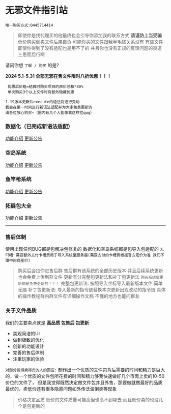 # 无邪文件指引站
``唯一购买方式:Q445714414``
>即使你是找代理买的他最终也会引导你添加我的联系方式
>**请谨防上当受骗** 
>低价购买倒卖文件后果自负 可能你买的文件跟我半毛钱关系没有 有些文件即使你得到了没有适配也是用不了的 并且你也没有正规的反馈问题的渠道 三思而后行啊

 请问你想 `了解 / 购买` 的是?

**2024 5.1-5.31 全部无邪在售文件限时八折优惠！！！**
```
 优惠后价格=结算时购买项目的原价总和*80%
 单次购买3个以上文件时有额外隐藏优惠
 ```

```
1.19版本更新后execute的语法将进行变动
我会在第一时间进行新语法适配并为大家免费更新的
请各位放心购买~（圈内有几个人能像我这样捏qwq）
```
### 数据化（已完成新语法适配）
[功能介绍](https://github.com/Wuxie233/MarkDown/tree/master/%E6%95%B0%E6%8D%AE%E5%8C%96_%E5%8A%9F%E8%83%BD%E4%BB%8B%E7%BB%8D.md)
[更新公告](https://github.com/Wuxie233/MarkDown/tree/master/%E6%95%B0%E6%8D%AE%E5%8C%96_%E6%9B%B4%E6%96%B0%E5%85%AC%E5%91%8A.md)
### 空岛系统
[功能介绍](https://github.com/Wuxie233/MarkDown/tree/master/%E7%A9%BA%E5%B2%9B%E7%B3%BB%E7%BB%9F_%E5%8A%9F%E8%83%BD%E4%BB%8B%E7%BB%8D.md)
[更新公告](https://github.com/Wuxie233/MarkDown/tree/master/%E7%A9%BA%E5%B2%9B%E7%B3%BB%E7%BB%9F_%E6%9B%B4%E6%96%B0%E5%85%AC%E5%91%8A.md)
### 鱼竿枪系统
[功能介绍](https://github.com/Wuxie233/MarkDown/tree/master/%E6%9E%AA%E6%A2%B0%E7%B3%BB%E7%BB%9F%E5%BC%80%E5%8F%91%E6%8C%87%E5%8D%97.md)
[更新公告](https://github.com/Wuxie233/MarkDown/tree/master/%E6%9E%AA%E6%A2%B0_%E6%9B%B4%E6%96%B0%E5%85%AC%E5%91%8A.md)

### 拓展包大全
[功能介绍](https://github.com/Wuxie233/MarkDown/tree/master/%E6%8B%93%E5%B1%95%E5%88%97%E8%A1%A8.md)
[更新公告](https://github.com/Wuxie233/MarkDown/tree/master/%E6%8B%93%E5%B1%95%E5%8C%85_%E6%9B%B4%E6%96%B0%E5%85%AC%E5%91%8A.md)

---

### 售后体制
使用出现任何BUG都是包解决包修复的
数据化和空岛系统都是包导入包适配的
``无FB者 需要额外支付卡槽费用于导入系统至服务器(需要支付的卡槽费根据官方定价为准 我们不赚中间商差价)``
>购买后会拉你进售后群 售后群有该系统的全部历史版本 并且后续系统更新也会免费上传到群文件 更新有分完整包更新法和补丁包更新法
>``购买系统后更新都是免费更新的！！！``
>完整包更新法: 按照导入坐标导入最新版本文件 简单无脑
>补丁包更新法: 导入最新的指令链替换本次更新出现改动的指令链
>具体的操作教程群内群文件有详细操作文档 不懂的地方也能问群友


### 关于文件品质
我们的主要卖点就是 **高品质 包售后 包更新**

* 美观简洁的UI
* 做到极致的优化
* 创新的功能设计
* 完善的售后体制
* 注重玩家的体验

`对部分觉得卖得贵的人的回应:`
制作出一个优质的文件包背后需要的时间和精力是巨大的，做一个优质的文件包所花费的时间和精力够我快速做好几个市面上卖的10-50价位的文件了，
但是我觉得既然决定做文件包并且外售，那要做就做最好的品质最优的，卖低价还有很多隐患问题如外传泛滥倒卖等现象
>价格决定品质 低价的文件质量可能高但也高不到哪去 而且低价卖的也没几个是包更新的
